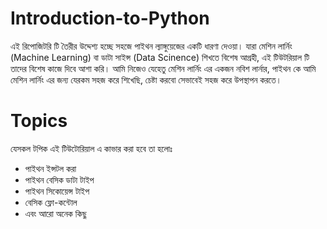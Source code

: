 # Introduction-to-Python

এই রিপোজিটরি টি তৈরীর উদ্দেশ্য হচ্ছে সহজে পাইথন ল্যাঙ্গুয়েজের একটি ধারণা দেওয়া। যারা মেশিন লার্নিং (Machine Learning) বা ডাটা সাইন্স (Data Scinence) শিখতে বিশেষ আগ্রহী, এই টিউটরিয়াল টি তাদের বিশেষ কাজে দিবে আশা করি। আমি নিজেও যেহেতু মেশিন লার্নিং এর একজন নবিশ লার্নার, পাইথন কে আমি মেশিন লার্নিং এর জন্য যেরকম সহজ করে শিখেছি, চেষ্টা করবো সেভাবেই সহজ করে উপস্থাপন করতে। 

# Topics 

যেসকল টপিক এই টিউটোরিয়াল এ কাভার করা হবে তা হলোঃ 

  - পাইথন ইন্সটল করা
  - পাইথন বেসিক ডাটা টাইপ
  - পাইথন সিকোয়েন্স টাইপ 
  - বেসিক ফ্লো-কন্টোল 
  - এবং আরো অনেক কিছু 
